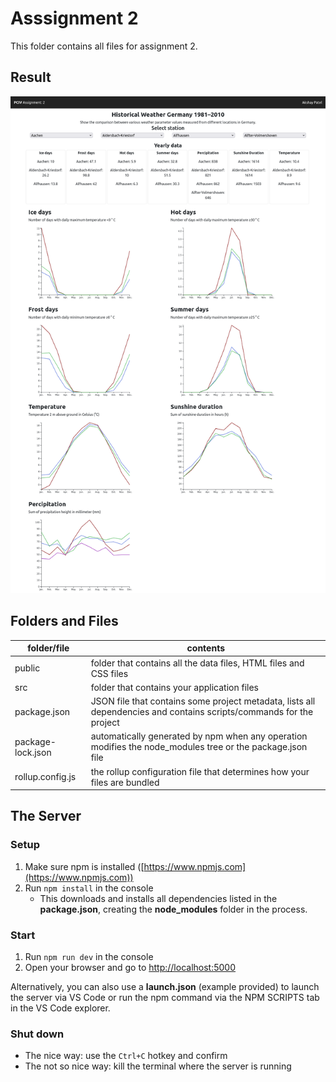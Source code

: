 # Asssignment 2

This folder contains all files for assignment 2.

## Result

![Image](./Assignment-2.png)

## Folders and Files

| folder/file | contents |
| ------ | -------- |
| public | folder that contains all the data files, HTML files and CSS files |
| src    | folder that contains your application files |
| package.json | JSON file that contains some project metadata, lists all dependencies and contains scripts/commands for the project |
| package-lock.json | automatically generated by npm when any operation modifies the node_modules tree or the package.json file |
| rollup.config.js | the rollup configuration file that determines how your files are bundled |

## The Server

### Setup

1. Make sure npm is installed ([https://www.npmjs.com](https://www.npmjs.com))
2. Run `npm install` in the console
    - This downloads and installs all dependencies listed in the **package.json**, creating the **node_modules** folder in the process.

### Start

1. Run `npm run dev` in the console
2. Open your browser and go to [http://localhost:5000](http://localhost:5000)

Alternatively, you can also use a **launch.json** (example provided) to launch the server via VS Code
or run the npm command via the NPM SCRIPTS tab in the VS Code explorer.

### Shut down

* The nice way: use the `Ctrl+C` hotkey and confirm
* The not so nice way: kill the terminal where the server is running
